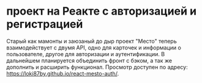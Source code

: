 # проект на Реакте с авторизацией и регистрацией

Старый как мамонты и заюзаный до дыр проект "Место" теперь взаимодействует с двумя API, одно для карточек и информации о пользователе, другое для авторизации и аутентификации. В дальнейшем планируется объединить фронт с бэком, а так же дополнить и расширить функционал.
Просмотр доступен по адресу: https://loki87by.github.io/react-mesto-auth/.
